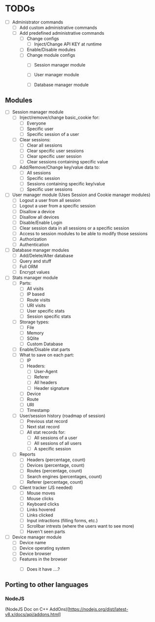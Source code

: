 # TODOs

* [ ] Administrator commands
  * [ ] Add custom administrative commands
  * [ ] Add predefined administrative commands
    * [ ] Change configs
      * [ ] Inject/Change API KEY at runtime
    * [ ] Enable/Disable modules
    * [ ] Change module configs
      * [ ] Session manager module
      * [ ] User manager module
      * [ ] Database manager module
      


## Modules

* [ ] Session manager module
  * [ ] Inject/remove/change basic_cookie for:
    * [ ] Everyone
    * [ ] Specific user
    * [ ] Specific session of a user
  * [ ] Clear sessions:
    * [ ] Clear all sessions
    * [ ] Clear specific user sessions
    * [ ] Clear specific user session
    * [ ] Clear sessions containing specific value
  * [ ] Add/Remove/Change key/value data to:
    * [ ] All sessions
    * [ ] Specific session
    * [ ] Sessions containing specific key/value
    * [ ] Specific user sessions
* [ ] User manager module (Uses Session and Cookie manager modules)
  * [ ] Logout a user from all session
  * [ ] Logout a user from a specific session
  * [ ] Disallow a device
  * [ ] Disallow all devices
  * [ ] Disable/Enable Login
  * [ ] Clear session data in all sessions or a specific session
  * [ ] Access to session modules to be able to modify those sessions
  * [ ] Authorization
  * [ ] Authentication
* [ ] Database manager modules
  * [ ] Add/Delete/Alter database
  * [ ] Query and stuff
  * [ ] Full ORM
  * [ ] Encrypt values
* [ ] Stats manager module
  * [ ] Parts:
    * [ ] All visits
    * [ ] IP based
    * [ ] Route visits
    * [ ] URI visits
    * [ ] User specific stats
    * [ ] Session specific stats
  * [ ] Storage types:
    * [ ] File
    * [ ] Memory
    * [ ] SQlite
    * [ ] Custom Database
  * [ ] Enable/Disable stat parts
  * [ ] What to save on each part:
    * [ ] IP
    * [ ] Headers:
      * [ ] User-Agent
      * [ ] Referer
      * [ ] All headers
      * [ ] Header signature
    * [ ] Device
    * [ ] Route
    * [ ] URI
    * [ ] Timestamp
  * [ ] User/session history (roadmap of session)
    * [ ] Previous stat record
    * [ ] Next stat record
    * [ ] All stat records for:
      * [ ] All sessions of a user
      * [ ] All sessions of all users
      * [ ] A specific session
  * [ ] Reports
    * [ ] Headers (percentage, count)
    * [ ] Devices (percentage, count)
    * [ ] Routes (percentage, count)
    * [ ] Search engines (percentages, count)
    * [ ] Referer (percentage, count)
  * [ ] Client tracker (JS needed)
    * [ ] Mouse moves
    * [ ] Mouse clicks
    * [ ] Keyboard clicks
    * [ ] Links hovered
    * [ ] Links clicked
    * [ ] Input intractions (filling forms, etc.)
    * [ ] Scrollbar intrests (where the users want to see more)
    * [ ] Haven't seen parts
* [ ] Device manager module
  * [ ] Device name
  * [ ] Device operating system
  * [ ] Device browser
  * [ ] Features in the browser
    * [ ] Does it have ....?


## Porting to other languages

### NodeJS
(NodeJS Doc on C++ AddOns)[https://nodejs.org/dist/latest-v8.x/docs/api/addons.html]




